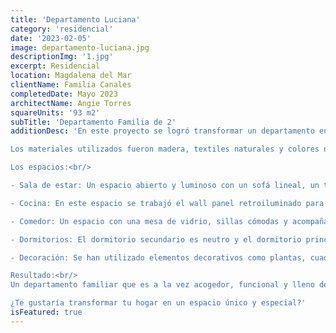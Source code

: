 ```yaml
---
title: 'Departamento Luciana'
category: 'residencial'
date: '2023-02-05'
image: departamento-luciana.jpg
descriptionImg: '1.jpg'
excerpt: Residencial
location: Magdalena del Mar
clientName: Familia Canales
completedDate: Mayo 2023
architectName: Angie Torres
squareUnits: '93 m2'
subTitle: 'Departamento Familia de 2'
additionDesc: 'En este proyecto se logró transformar un departamento en un espacio acogedor, funcional y lleno de luz para una familia joven.<br/>

Los materiales utilizados fueron madera, textiles naturales y colores neutros para crear un ambiente cálido y relajante.<br/>

Los espacios:<br/>

- Sala de estar: Un espacio abierto y luminoso con un sofá lineal, un televisor grande con fondo de un wall panel y una alfombra con textura.<br/>

- Cocina: En este espacio se trabajó el wall panel retroiluminado para hacer de este espacio más acogedor.<br/>

- Comedor: Un espacio con una mesa de vidrio, sillas cómodas y acompañas de una luminaria colgante.<br/>

- Dormitorios: El dormitorio secundario es neutro y el dormitorio principal es un espacio tranquilo y relajante.<br/>

- Decoración: Se han utilizado elementos decorativos como plantas, cuadros y textiles para dar personalidad al espacio.<br/>

Resultado:<br/>
Un departamento familiar que es a la vez acogedor, funcional y lleno de estilo.<br/><br/>

¿Te gustaría transformar tu hogar en un espacio único y especial?'
isFeatured: true
---
```

